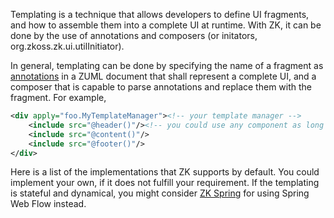 Templating is a technique that allows developers to define UI fragments,
and how to assemble them into a complete UI at runtime. With ZK, it can
be done by the use of annotations and composers (or initators,
<javadoc type="interface">org.zkoss.zk.ui.utilInitiator</javadoc>).

In general, templating can be done by specifying the name of a fragment
as [annotations]({{site.baseurl}}/zk_dev_ref/annotations) in a
ZUML document that shall represent a complete UI, and a composer that is
capable to parse annotations and replace them with the fragment. For
example,

```xml
<div apply="foo.MyTemplateManager"><!-- your template manager -->
    <include src="@header()"/><!-- you could use any component as long as your manager knows how to handle it -->
    <include src="@content()"/>
    <include src="@footer()"/>
</div>
```

Here is a list of the implementations that ZK supports by default. You
could implement your own, if it does not fulfill your requirement. If
the templating is stateful and dynamical, you might consider [ZK
Spring](http://www.zkoss.org/product/zkspring.dsp) for using Spring Web
Flow instead.
